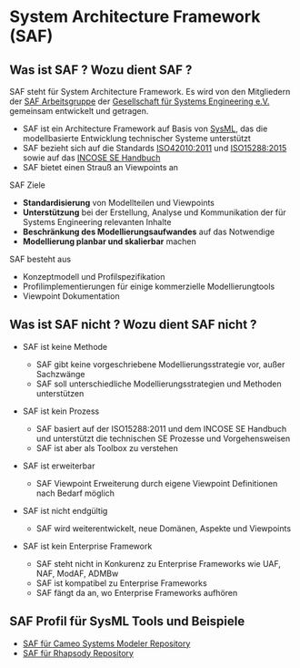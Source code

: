 # System Architecture Framework (SAF)

## Was ist SAF ? Wozu dient SAF ?
SAF steht für System Architecture Framework. Es wird von den Mitgliedern der [SAF Arbeitsgruppe](https://www.gfse.de/arbeitsgruppen.html) der [Gesellschaft für Systems Engineering e.V. ](https://www.gfse.de) gemeinsam entwickelt und getragen.

* SAF ist ein Architecture Framework auf Basis von [SysML](https://www.omgsysml.org/), das die modellbasierte Entwicklung technischer Systeme unterstützt
* SAF bezieht sich auf die Standards [ISO42010:2011](https://www.iso.org/standard/50508.html) und [ISO15288:2015](https://www.iso.org/standard/63711.html) sowie auf das [INCOSE SE Handbuch](https://www.incose.org/products-and-publications/se-handbook)
* SAF bietet einen Strauß an Viewpoints an

SAF Ziele
* **Standardisierung** von Modellteilen und Viewpoints
* **Unterstützung** bei der Erstellung, Analyse und Kommunikation der für Systems Engineering relevanten Inhalte
* **Beschränkung des Modellierungsaufwandes** auf das Notwendige
* **Modellierung planbar und skalierbar** machen

SAF besteht aus 
* Konzeptmodell und Profilspezifikation
* Profilimplementierungen für einige kommerzielle Modellierungtools
* Viewpoint Dokumentation

## Was ist SAF nicht ? Wozu dient SAF nicht ?
* SAF ist keine Methode
  * SAF gibt keine vorgeschriebene Modellierungsstrategie vor, außer Sachzwänge
  * SAF soll unterschiedliche Modellierungsstrategien und Methoden unterstützen
  
* SAF ist kein Prozess 
  * SAF basiert auf der ISO15288:2011 und dem INCOSE SE Handbuch und unterstützt die technischen SE Prozesse und Vorgehensweisen
  * SAF ist aber als Toolbox zu verstehen
  
* SAF ist erweiterbar
  * SAF Viewpoint Erweiterung durch eigene Viewpoint Definitionen nach Bedarf möglich
  
* SAF ist nicht endgültig
  * SAF wird weiterentwickelt, neue Domänen, Aspekte und Viewpoints
  
* SAF ist kein Enterprise Framework
  * SAF steht nicht in Konkurenz zu Enterprise Frameworks wie UAF, NAF, ModAF, ADMBw
  * SAF ist kompatibel zu Enterprise Frameworks
  * SAF fängt da an, wo Enterprise Frameworks aufhören

## SAF Profil für SysML Tools und Beispiele
 * [SAF für Cameo Systems Modeler Repository](https://github.com/GfSE/SAF-Cameo-Profile)
 * [SAF für Rhapsody Repository](https://github.com/GfSE/SAF-Rhapsody-Profile)